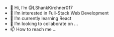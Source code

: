 - 👋 Hi, I’m @LShankKirchner017
- 👀 I’m interested in Full-Stack Web Development
- 🌱 I’m currently learning React
- 💞️ I’m looking to collaborate on ...
- 📫 How to reach me ...

<!---
LShankKirchner017/LShankKirchner017 is a ✨ special ✨ repository because its `README.md` (this file) appears on your GitHub profile.
You can click the Preview link to take a look at your changes.
--->
